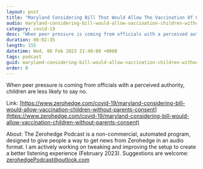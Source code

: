 ```yaml
---
layout: post
title: "Maryland Considering Bill That Would Allow The Vaccination Of Children Without Parent's Consent"
audio: maryland-considering-bill-would-allow-vaccination-children-without-parents-consent-0
category: covid-19
desc: "When peer pressure is coming from officials with a perceived authority, children are less likely to say no."
duration: 00:02:35
length: 155
datetime: Wed, 08 Feb 2023 21:40:00 +0000
tags: podcast
guid: maryland-considering-bill-would-allow-vaccination-children-without-parents-consent-0
order: 0
---
```

When peer pressure is coming from officials with a perceived authority, children are less likely to say no.

Link: [https://www.zerohedge.com/covid-19/maryland-considering-bill-would-allow-vaccination-children-without-parents-consent](https://www.zerohedge.com/covid-19/maryland-considering-bill-would-allow-vaccination-children-without-parents-consent)

About: The Zerohedge Podcast is a non-commercial, automated program, designed to give people a way to get news from Zerohedge in an audio format.  I am actively working on tweaking and improving the setup to create a better listening experience (February 2023).  Suggestions are welcome: [zerohedgePodcast@outlook.com](mailto:zerohedgePodcast@outlook.com)